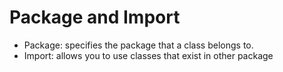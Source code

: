 # Package and Import

- Package: specifies the package that a class belongs to.
- Import: allows you to use classes that exist in other package
